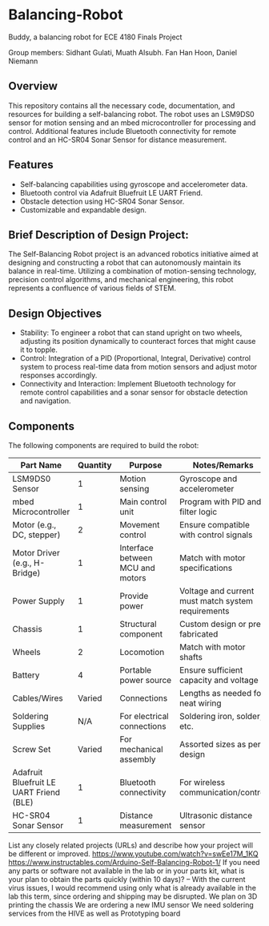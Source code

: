 # Balancing-Robot
Buddy, a balancing robot for ECE 4180 Finals Project

Group members: Sidhant Gulati, Muath Alsubh. Fan Han Hoon, Daniel Niemann

## Overview
This repository contains all the necessary code, documentation, and resources for building a self-balancing robot. The robot uses an LSM9DS0 sensor for motion sensing and an mbed microcontroller for processing and control. Additional features include Bluetooth connectivity for remote control and an HC-SR04 Sonar Sensor for distance measurement.

## Features
- Self-balancing capabilities using gyroscope and accelerometer data.
- Bluetooth control via Adafruit Bluefruit LE UART Friend.
- Obstacle detection using HC-SR04 Sonar Sensor.
- Customizable and expandable design.


## Brief Description of Design Project:
The Self-Balancing Robot project is an advanced robotics initiative aimed at designing and constructing a robot that can autonomously maintain its balance in real-time. Utilizing a combination of motion-sensing technology, precision control algorithms, and mechanical engineering, this robot represents a confluence of various fields of STEM.

## Design Objectives

- Stability: To engineer a robot that can stand upright on two wheels, adjusting its position dynamically to counteract forces that might cause it to topple.
- Control: Integration of a PID (Proportional, Integral, Derivative) control system to process real-time data from motion sensors and adjust motor responses accordingly.
- Connectivity and Interaction: Implement Bluetooth technology for remote control capabilities and a sonar sensor for obstacle detection and navigation.

## Components
The following components are required to build the robot:

| Part Name                                 | Quantity | Purpose                            | Notes/Remarks                                  |
|-------------------------------------------|----------|------------------------------------|------------------------------------------------|
| LSM9DS0 Sensor                            | 1        | Motion sensing                     | Gyroscope and accelerometer                    |
| mbed Microcontroller                      | 1        | Main control unit                  | Program with PID and filter logic              |
| Motor (e.g., DC, stepper)                 | 2        | Movement control                   | Ensure compatible with control signals         |
| Motor Driver (e.g., H-Bridge)             | 1        | Interface between MCU and motors   | Match with motor specifications                |
| Power Supply                              | 1        | Provide power                      | Voltage and current must match system requirements |
| Chassis                                   | 1        | Structural component               | Custom design or pre-fabricated                |
| Wheels                                    | 2        | Locomotion                         | Match with motor shafts                        |
| Battery                                   | 4        | Portable power source              | Ensure sufficient capacity and voltage         |
| Cables/Wires                              | Varied   | Connections                        | Lengths as needed for neat wiring              |
| Soldering Supplies                        | N/A      | For electrical connections         | Soldering iron, solder, etc.                   |
| Screw Set                                 | Varied   | For mechanical assembly            | Assorted sizes as per design                   |
| Adafruit Bluefruit LE UART Friend (BLE)   | 1        | Bluetooth connectivity             | For wireless communication/control             |
| HC-SR04 Sonar Sensor                      | 1        | Distance measurement               | Ultrasonic distance sensor                     |


List any closely related projects (URLs) and describe how your project will be different or improved.
https://www.youtube.com/watch?v=swEe17M_1KQ
https://www.instructables.com/Arduino-Self-Balancing-Robot-1/
If you need any parts or software not available in the lab or in your parts kit, what is your plan to obtain the 
parts quickly (within 10 days)? – With the current virus issues, I would recommend using only what is 
already available in the lab this term, since ordering and shipping may be disrupted.
We plan on 3D printing the chassis
We are ordering a new IMU sensor
We need soldering services from the HIVE as well as Prototyping board
